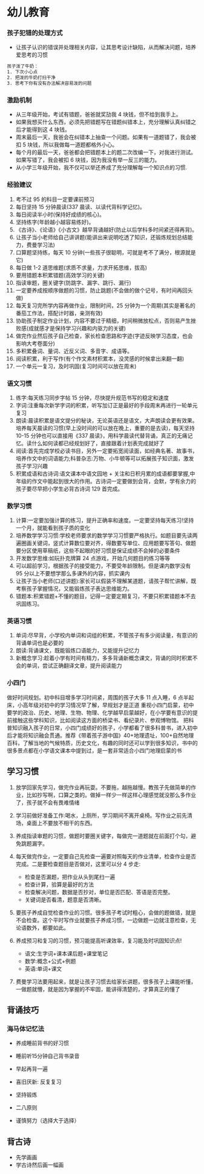 # 幼儿教育

### 孩子犯错的处理方式
+ 让孩子认识的错误并处理相关内容，让其思考设计缺陷，从而解决问题，培养爱思考的习惯
```txt
孩子泼了牛奶：
1. 下次小心点
2. 把泼的牛奶打扫干净
3. 思考下你有没有办法解决容易泼的问题
```

### 激励机制

- 从三年级开始，考试有错题，爸爸就奖劢我 4 块钱，但不给到我手上。
- 如果我想买什么东西，必须先把错题写在错题纠错本上，充分理解认真纠错之后才能得到这 4 块钱。
- 周末最后一天，我爸会在纠错本上抽查一个问题。如果有一道题错了，我会被扣 5 块钱，所以我做每一道题都格外小心。
- 每个月的最后一天，爸爸都会把错题本上的题二次改编一下，对我进行测试。如果写错了，我会被扣 6 块钱，因为我没有举一反三的能力。
- 从小学三年级开始，我不仅可以举还养成了充分理解每一个知识点的习惯.

### 经验建议

1. 考不过 95 的科目一定要课前预习
2. 每日坚持 15 分钟晨读(337 晨读、以读代背科学记忆)。
3. 每日阅读半小时(保持好成绩的核心)。
4. 坚持练字(年龄越小越容易练好)。
5. 《古诗》、《论语》《小古文》越早背诵越好(防止以后学科多时间紧还得再背)。
6. 让孩子当小老师给自己讲讲题(能讲出来说明吃透了知识，还锻炼规划总结能力，费曼学习法)
7. 口算题坚持练，每天 10 分钟(一些孩子很聪明，可就是考不了满分，根源就是它)
8. 每日做 1-2 道思维题(求质不求量，力求开拓思维，拔高)
9. 要用错题本积累错题(高效学习的关键)
10. 指读审题，圈关键字(防跳字、漏字、跳行、漏行)
11. 一定要养成按顺序做题的习惯，防止跳题(不会做的做个记号，有时间再回头做)
12. 每天复习完所学内容再做作业，限制时间，25 分钟为一个周期(其实是著名的番茄工作法，搭配计时器，亲测有效)
13. 协助孩子制定作业计划，内容不要过于精细，时间稍微放松点，否则易产生挫败感(成就感才是保持学习兴趣和内驱力的关键)
14. 做完作业然后孩子自己检查，家长检查思路和字迹(字迹反映学习态度，也会影响大考卷面分)
15. 多积累叠词、量词、近反义词、多音字、成语等。
16. 阅读积累，利于写作(有个作文素材积累本，没灵感的时候拿出来翻一翻)
17. 一个单元一复习，及时巩固(复习时间可以放在周末)

### 语文习惯

1. 练字:每天练习同步字帖 15 分钟，尽快提升规范书写的稳定和速度
2. 字词:注重每次新学字词的积累，听写加订正是最好的手段周末再进行一轮单元复习
3. 朗读:晨读积累是语文提分的秘诀，无论英语还是语文，大声朗读会更有效果。培养每天晨读的习惯(早上没时间的可以放在晚上，重要的是去读)，每天坚持 10-15 分钟也可以直接用《337 晨读》，用科学晨读代替背诵，真正的无痛记忆。读什么如何读都已经规划好了，直接跟着计划表完成就好了
4. 阅读:首先完成学校必读书目，另外一定要拓宽阅读面，如经典名著、故事书，培养作文中的词语能力;科普杂志:万物、小牛顿等可以拓展孩子知识面，激发孩子学习兴趣
5. 积累成语和古诗词:语文课本中语文园地 + 关注和日积月累的成语都要掌握,中年级的作文中能起到很大的作用。古诗词一定要做到会背，会默，学有余力的孩子要尽早把小学生必背古诗词 129 首完成。

### 数学习惯

1. 计算:一定要加强计算的练习，提升正确率和速度。一定要坚持每天练习!坚持一个月，就能看到孩子质的变化
2. 培养数学学习习惯:学校老师要求的数学学习习惯要严格执行。如题目要先读两遍圈画关键词，竖式计算数位要对齐，得数要写单位、应用题要写答句、做题要分区使用草稿纸，这些不起眼的好习惯是保证成绩不会掉的必要条件
3. 开发数学思维:如玩扑克牌算 24 点游戏，开始几何题目的练习等等
4. 可以超前学习，根据孩子的接受能力，不要受年龄限制。但是课内数学没有 95 分以上不要想学那么多课外的内容，抓实课内
5. 让孩子当小老师(口述讲题):家长可以假装不理解某道题，请孩子帮忙讲解，既考察孩子掌握情况，又能锻炼孩子表达思维能力。
6. 错题本:积累错题+不懂的题目，记得一定要定期复习，不要只积累错题本不去巩固练习。

### 英语习惯

1. 单词:尽早背，小学校内单词和词组的积累，不管孩子有多少阅读量，有意识的背诵单词也是必要的
2. 朗读:背诵课文，既能锻炼口语能力，又能提升记忆力
3. 新概念学习:趁着小学有时间有精力，多多背诵新概念课文，背诵的同时积累不会的单词，尝试正确翻译文章，提升阅读能力

### 小四门

做好时间规划。初中科目增多学习时间紧，周围的孩子大多 11 点入睡，6 点半起床，小高年级对初中的学习情况早了解，早规划才是正道
重视小四门启蒙，初中要学的政治、历史、地理、生物、物理、化学越早启蒙越好，在小学要有意识的提前接触这些学科知识，比如阅读这方面的桥梁书、看纪录片、参观博物馆。
把科普知识融入孩子的日常，小四门成绩好的孩子，小学都看了很多科普书，进入初中后才能将知识融会贯通。推荐《带着孩子游中国》40+地理遗址，100+自然地理百科，了解当地的气候特质，历史文化，有趣的同时还可以学到很多知识，书中的很多景点都在小学语文课本中提到过，是一套非常适合小四门地理启蒙的书

## 学习习惯

1. 放学回家先学习，做完作业再玩耍。不要拖，越拖越慢。教孩子先做简单的作业，比如抄写啊，口算之类的。做掉一样少一样这样心理感觉就没那么多作业了，孩子就不会有畏难情绪
2. 学习前做好准备工作:喝水，上厕所，学习期间不离开桌椅。写作业之前先清场，桌面上不要放不相干的东西。
3. 养成指读审题的习惯，做题时要圈关键字，每做完一道题就在前面打个勾，避免跳题漏字。
4. 每天做完作业，一定要自己先检查一遍要对照每天的作业清单，检查作业是否完成。二是要检查题目是否做对，这里可以分 4 步走:

	- 检查是否漏题，把作业从头到尾扫一遍
	- 检查计算，验算是最好的方法
	- 检查解决问题，数据是否抄对，单位是否匹配、答语是否完整。
	- 关键词是否看清，题意是否清晰。

5. 要孩子养成自觉检查作业的习惯。很多孩子考试时粗心，会做的题做错，就是不会检查。这个平时写作业就要孩子养成习惯，一边做题一边就注意检查，无论语数外，都要如此。
6. 养成预习和复习的习惯，预习能提高听课效率，复习能及时巩固知识点!

   - 语文:生字词+课本课后题+课堂笔记
   - 数学:概念+公式+例题
   - 英语:单词+课文

7. 费曼学习法要用起来，就是让孩子习惯去给家长讲题，很多孩子上课能听懂，一做题就懵，就是因为掌握的不牢固，能讲得清楚的，才算真正的懂了



## 背诵技巧

### 海马体记忆法
+ 养成睡前背​书的好习惯
+ 睡前听15分钟自己背书录音
+ 早​起再背一遍



+ 喜旧厌新: 反复复习
+ 坚持锻炼
+ 二八原则
+ 谨慎努力（选择大于选择）



## 背古诗
+ 先学画画
+ 学古诗然后画一幅画



